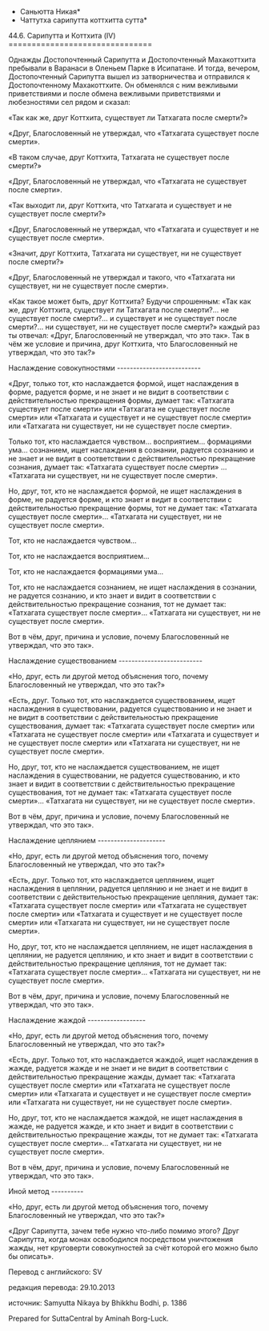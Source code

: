 * Саньютта Никая*
* Чаттутха сарипутта коттхитта сутта*

44\.6\. Сарипутта и Коттхита \(IV\)
\=\=\=\=\=\=\=\=\=\=\=\=\=\=\=\=\=\=\=\=\=\=\=\=\=\=\=\=\=\=\=

Однажды Достопочтенный Сарипутта и Достопочтенный Махакоттхита пребывали в Варанаси в Оленьем Парке в Исипатане\. И тогда, вечером, Достопочтенный Сарипутта вышел из затворничества и отправился к Достопочтенному Махакоттхите\. Он обменялся с ним вежливыми приветствиями и после обмена вежливыми приветствиями и любезностями сел рядом и сказал:

«Так как же, друг Коттхита, существует ли Татхагата после смерти?»

«Друг, Благословенный не утверждал, что «Татхагата существует после смерти»\.

«В таком случае, друг Коттхита, Татхагата не существует после смерти?»

«Друг, Благословенный не утверждал, что «Татхагата не существует после смерти»\.

«Так выходит ли, друг Коттхита, что Татхагата и существует и не существует после смерти?»

«Друг, Благословенный не утверждал, что «Татхагата и существует и не существует после смерти»\.

«Значит, друг Коттхита, Татхагата ни существует, ни не существует после смерти?»

«Друг, Благословенный не утверждал и такого, что «Татхагата ни существует, ни не существует после смерти»\.

«Как такое может быть, друг Коттхита? Будучи спрошенным: «Так как же, друг Коттхита, существует ли Татхагата после смерти?… не существует после смерти?… и существует и не существует после смерти?… ни существует, ни не существует после смерти?» каждый раз ты отвечал: «Друг, Благословенный не утверждал, что это так»\. Так в чём же условие и причина, друг Коттхита, что Благословенный не утверждал, что это так?»

Наслаждение совокупностями
\-\-\-\-\-\-\-\-\-\-\-\-\-\-\-\-\-\-\-\-\-\-\-\-\-\-

«Друг, только тот, кто наслаждается формой, ищет наслаждения в форме, радуется форме, и не знает и не видит в соответствии с действительностью прекращения формы, думает так: «Татхагата существует после смерти» или «Татхагата не существует после смерти» или «Татхагата и существует и не существует после смерти» или «Татхагата ни существует, ни не существует после смерти»\.

Только тот, кто наслаждается чувством… восприятием… формациями ума… сознанием, ищет наслаждения в сознании, радуется сознанию и не знает и не видит в соответствии с действительностью прекращение сознания, думает так: «Татхагата существует после смерти» … «Татхагата ни существует, ни не существует после смерти»\.

Но, друг, тот, кто не наслаждается формой, не ищет наслаждения в форме, не радуется форме, и кто знает и видит в соответствии с действительностью прекращение формы, тот не думает так: «Татхагата существует после смерти»… «Татхагата ни существует, ни не существует после смерти»\.

Тот, кто не наслаждается чувством…

Тот, кто не наслаждается восприятием…

Тот, кто не наслаждается формациями ума…

Тот, кто не наслаждается сознанием, не ищет наслаждения в сознании, не радуется сознанию, и кто знает и видит в соответствии с действительностью прекращение сознания, тот не думает так: «Татхагата существует после смерти»… «Татхагата ни существует, ни не существует после смерти»\.

Вот в чём, друг, причина и условие, почему Благословенный не утверждал, что это так»\.

Наслаждение существованием
\-\-\-\-\-\-\-\-\-\-\-\-\-\-\-\-\-\-\-\-\-\-\-\-\-\-

«Но, друг, есть ли другой метод объяснения того, почему Благословенный не утверждал, что это так?»

«Есть, друг\. Только тот, кто наслаждается существованием, ищет наслаждения в существовании, радуется существованию и не знает и не видит в соответствии с действительностью прекращение существования, думает так: «Татхагата существует после смерти» или «Татхагата не существует после смерти» или «Татхагата и существует и не существует после смерти» или «Татхагата ни существует, ни не существует после смерти»\.

Но, друг, тот, кто не наслаждается существованием, не ищет наслаждения в существовании, не радуется существованию, и кто знает и видит в соответствии с действительностью прекращение существования, тот не думает так: «Татхагата существует после смерти»… «Татхагата ни существует, ни не существует после смерти»\.

Вот в чём, друг, причина и условие, почему Благословенный не утверждал, что это так»\.

Наслаждение цеплянием
\-\-\-\-\-\-\-\-\-\-\-\-\-\-\-\-\-\-\-\-\-

«Но, друг, есть ли другой метод объяснения того, почему Благословенный не утверждал, что это так?»

«Есть, друг\. Только тот, кто наслаждается цеплянием, ищет наслаждения в цеплянии, радуется цеплянию и не знает и не видит в соответствии с действительностью прекращение цепляния, думает так: «Татхагата существует после смерти» или «Татхагата не существует после смерти» или «Татхагата и существует и не существует после смерти» или «Татхагата ни существует, ни не существует после смерти»\.

Но, друг, тот, кто не наслаждается цеплянием, не ищет наслаждения в цеплянии, не радуется цеплянию, и кто знает и видит в соответствии с действительностью прекращение цепляния, тот не думает так: «Татхагата существует после смерти»… «Татхагата ни существует, ни не существует после смерти»\.

Вот в чём, друг, причина и условие, почему Благословенный не утверждал, что это так»\.

Наслаждение жаждой
\-\-\-\-\-\-\-\-\-\-\-\-\-\-\-\-\-\-

«Но, друг, есть ли другой метод объяснения того, почему Благословенный не утверждал, что это так?»

«Есть, друг\. Только тот, кто наслаждается жаждой, ищет наслаждения в жажде, радуется жажде и не знает и не видит в соответствии с действительностью прекращение жажды, думает так: «Татхагата существует после смерти» или «Татхагата не существует после смерти» или «Татхагата и существует и не существует после смерти» или «Татхагата ни существует, ни не существует после смерти»\.

Но, друг, тот, кто не наслаждается жаждой, не ищет наслаждения в жажде, не радуется жажде, и кто знает и видит в соответствии с действительностью прекращение жажды, тот не думает так: «Татхагата существует после смерти»… «Татхагата ни существует, ни не существует после смерти»\.

Вот в чём, друг, причина и условие, почему Благословенный не утверждал, что это так»\.

Иной метод
\-\-\-\-\-\-\-\-\-\-

«Но, друг, есть ли другой метод объяснения того, почему Благословенный не утверждал, что это так?»

«Друг Сарипутта, зачем тебе нужно что\-либо помимо этого? Друг Сарипутта, когда монах освободился посредством уничтожения жажды, нет круговерти совокупностей за счёт которой его можно было бы описать»\.

Перевод с английского: SV

редакция перевода: 29\.10\.2013

источник: Samyutta Nikaya by Bhikkhu Bodhi, p\. 1386

Prepared for SuttaCentral by Aminah Borg\-Luck\.